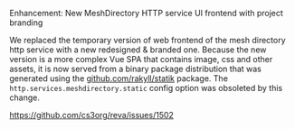 Enhancement: New MeshDirectory HTTP service UI frontend with project branding

We replaced the temporary version of web frontend of the mesh directory http service with
a new redesigned & branded one. Because the new version is a more complex Vue SPA that contains image,
css and other assets, it is now served from a binary package distribution that was generated using the
[github.com/rakyll/statik](https://github.com/rakyll/statik) package. The `http.services.meshdirectory.static`
config option was obsoleted by this change.

https://github.com/cs3org/reva/issues/1502
